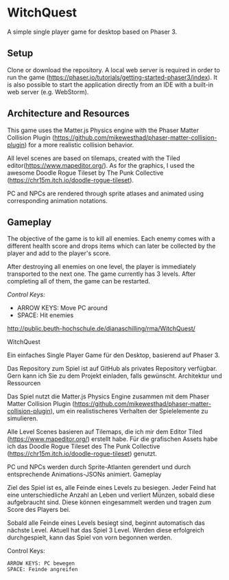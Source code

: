 # WitchQuest

A simple single player game for desktop based on Phaser 3.

## Setup

Clone or download the repository. A local web server is required in order to run the game (https://phaser.io/tutorials/getting-started-phaser3/index). It is also possible to start the application directly from an IDE with a built-in web server (e.g. WebStorm). 

## Architecture and Resources

This game uses the Matter.js Physics engine with the Phaser Matter Collision Plugin (https://github.com/mikewesthad/phaser-matter-collision-plugin) for a more realistic collision behavior.

All level scenes are based on tilemaps, created with the Tiled editor(https://www.mapeditor.org/). As for the graphics, I used the awesome Doodle Rogue Tileset by The Punk Collective (https://chr15m.itch.io/doodle-rogue-tileset).

PC and NPCs are rendered through sprite atlases and animated using corresponding animation notations.

## Gameplay

The objective of the game is to kill all enemies. Each enemy comes with a different health score and drops items which can later be collected by the player and add to the player's score. 

After destroying all enemies on one level, the player is immediately transported to the next one. The game currently has 3 levels. After completing all of them, the game can be restarted.

*Control Keys:*

* ARROW KEYS: Move PC around
* SPACE: Hit enemies 




http://public.beuth-hochschule.de/dianaschilling/rma/WitchQuest/

WitchQuest

Ein einfaches Single Player Game für den Desktop, basierend auf Phaser 3.

Das Repository zum Spiel ist auf GitHub als privates Repository verfügbar. Gern kann ich Sie zu dem Projekt einladen, falls gewünscht.
Architektur und Ressourcen

Das Spiel nutzt die Matter.js Physics Engine zusammen mit dem Phaser Matter Collision Plugin (https://github.com/mikewesthad/phaser-matter-collision-plugin), um ein realistischeres Verhalten der Spielelemente zu simulieren.

Alle Level Scenes basieren auf Tilemaps, die ich mir dem Editor Tiled (https://www.mapeditor.org/) erstellt habe. Für die grafischen Assets habe ich das Doodle Rogue Tileset des The Punk Collective (https://chr15m.itch.io/doodle-rogue-tileset) genutzt.

PC und NPCs werden durch Sprite-Atlanten gerendert und durch entsprechende Animations-JSONs animiert.
Gameplay

Ziel des Spiel ist es, alle Feinde eines Levels zu besiegen. Jeder Feind hat eine unterschiedliche Anzahl an Leben und verliert Münzen, sobald diese aufgebraucht sind. Diese können eingesammelt werden und tragen zum Score des Players bei.

Sobald alle Feinde eines Levels besiegt sind, beginnt automatisch das nächste Level. Aktuell hat das Spiel 3 Level. Werden diese erfolgreich durchgespielt, kann das Spiel von vorn begonnen werden.

Control Keys:

    ARROW KEYS: PC bewegen
    SPACE: Feinde angreifen




